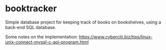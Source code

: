 # booktracker
Simple database project for keeping track of books on bookshelves, using a back-end SQL database.

Some notes on the implementation:
https://www.cyberciti.biz/tips/linux-unix-connect-mysql-c-api-program.html

